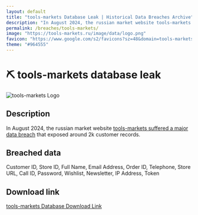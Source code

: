 ```yaml
---
layout: default
title: "tools-markets Database Leak | Historical Data Breaches Archive"
description: "In August 2024, the russian market website tools-markets suffered a major data breach that exposed around 2k customer records."
permalink: /breaches/tools-markets/
image: "https://tools-markets.ru/image/data/logo.png"
favicon: "https://www.google.com/s2/favicons?sz=48&domain=tools-markets.ru"
theme: "#964555"
---
```


# ⛏️ tools-markets database leak

![tools-markets Logo](https://tools-markets.ru/image/data/logo.png)

## Description

In August 2024, the russian market website <a href="https://redirect.trace.rip/?url=https://darkwebinformer.com/anonmoose-allegedly-leaked-toolsmarkets-database/" target="_blank" rel="noopener">tools-markets suffered a major data breach</a> that exposed around 2k customer records.

## Breached data

Customer ID, Store ID, Full Name, Email Address, Order ID, Telephone, Store URL, Call ID, Password, Wishlist, Newsletter, IP Address, Token

## Download link

[tools-markets Database Download Link](https://redirect.trace.rip/?url=https://buzzheavier.com/cuk7jj9y3iya)